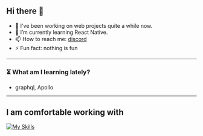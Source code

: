 ## Hi there 👋
- 🐧 I've been working on web projects quite a while now.
- 🌱 I’m currently learning React Native.
- 📫 How to reach me: [discord](https://discord.com/users/900400541899825202)
- ⚡ Fun fact: nothing is fun
<!--
**lyn-eva/lyn-eva** is a ✨ _special_ ✨ repository because its `README.md` (this file) appears on your GitHub profile.

Here are some ideas to get you started:
- 🔭 I’m currently working on side projects.
- 👯 I’m looking to collaborate on ...
- 💬 Ask me about ...
- 😄 Pronouns: ...
-->


---
### ⏳ What am I learning lately?
- graphql, Apollo

---
## I am comfortable working with
[![My Skills](https://skillicons.dev/icons?i=ts,js,tailwind,react,mui,redux,nextjs,astro,nodejs,express,mysql,prisma,firebase,python,docker,figma&perline=15)](https://skillicons.dev)

<!-- ![Top Langs](https://github-readme-stats.vercel.app/api/top-langs/?username=lyn-eva&layout=compact&theme=dark) -->
<!-- ### ⚙️ Languages and Tools: -->
